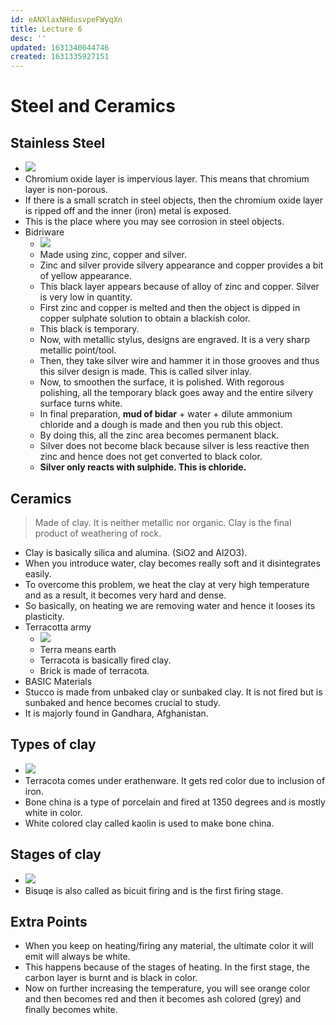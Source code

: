 ```yaml
---
id: eANXlaxNHdusvpeFWyqXn
title: Lecture 6
desc: ''
updated: 1631340044746
created: 1631335927151
---
```


# Steel and Ceramics

## Stainless Steel
* ![](/assets/images/2021-09-11-10-25-39.png)
* Chromium oxide layer is impervious layer. This means that chromium layer is non-porous.
* If there is a small scratch in steel objects, then the chromium oxide layer is ripped off and the inner (iron) metal is exposed.
* This is the place where you may see corrosion in steel objects.
* Bidriware
    * ![](/assets/images/2021-09-11-10-31-28.png)
    * Made using zinc, copper and silver.
    * Zinc and silver provide silvery appearance and copper provides a bit of yellow appearance.
    * This black layer appears because of alloy of zinc and copper. Silver is very low in quantity.
    * First zinc and copper is melted and then the object is dipped in copper sulphate solution to obtain a blackish color.
    * This black is temporary.
    * Now, with metallic stylus, designs are engraved. It is a very sharp metallic point/tool.
    * Then, they take silver wire and hammer it in those grooves and thus this silver design is made. This is called silver inlay.
    * Now, to smoothen the surface, it is polished. With regorous polishing, all the temporary black goes away and the entire silvery surface turns white.
    * In final preparation, **mud of bidar** + water + dilute ammonium chloride and a dough is made and then you rub this object.
    * By doing this, all the zinc area becomes permanent black.
    * Silver does not become black because silver is less reactive then zinc and hence does not get converted to black color.
    * **Silver only reacts with sulphide. This is chloride.**

## Ceramics
> Made of clay. It is neither metallic nor organic. Clay is the final product of weathering of rock.

* Clay is basically silica and alumina. (SiO2 and Al2O3).
* When you introduce water, clay becomes really soft and it disintegrates easily.
* To overcome this problem, we heat the clay at very high temperature and as a result, it becomes very hard and dense.
* So basically, on heating we are removing water and hence it looses its plasticity.
* Terracotta army
    * ![](/assets/images/2021-09-11-11-02-41.png)
    * Terra means earth
    * Terracota is basically fired clay.
    * Brick is made of terracota.
* BASIC Materials
* Stucco is made from unbaked clay or sunbaked clay. It is not fired but is sunbaked and hence becomes crucial to study.
* It is majorly found in Gandhara, Afghanistan.

## Types of clay
* ![](/assets/images/2021-09-11-11-15-46.png)
* Terracota comes under erathenware. It gets red color due to inclusion of iron.
* Bone china is a type of porcelain and fired at 1350 degrees and is mostly white in color.
* White colored clay called kaolin is used to make bone china.

## Stages of clay
* ![](/assets/images/2021-09-11-11-18-04.png)
* Bisuqe is also called as bicuit firing and is the first firing stage.

## Extra Points
* When you keep on heating/firing any material, the ultimate color it will emit will always be white.
* This happens because of the stages of heating. In the first stage, the carbon layer is burnt and is black in color.
* Now on further increasing the temperature, you will see orange color and then becomes red and then it becomes ash colored (grey) and finally becomes white.
